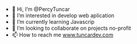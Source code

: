 - 👋 Hi, I’m @PercyTuncar
- 👀 I’m interested in develop web aplication
- 🌱 I’m currently learning Javascrip
- 💞️ I’m looking to collaborate on projects no-profit
- 📫 How to reach me www.tuncardev.com
